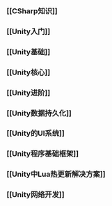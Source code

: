 ### [[CSharp知识]]

### [[Unity入门]]

### [[Unity基础]]

### [[Unity核心]]

### [[Unity进阶]]

### [[Unity数据持久化]]

### [[Unity的UI系统]]

### [[Unity程序基础框架]]

### [[Unity中Lua热更新解决方案]]

### [[Unity网络开发]]